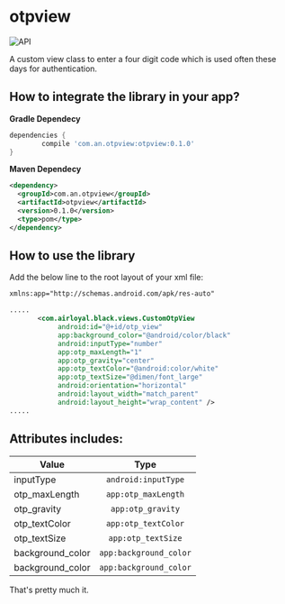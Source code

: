 # otpview
<img src="https://camo.githubusercontent.com/7a097bb07d47506d643804b222bb8ad2be336498/68747470733a2f2f696d672e736869656c64732e696f2f62616467652f4150492d392532422d6f72616e67652e7376673f7374796c653d666c6174" alt="API" data-canonical-src="https://img.shields.io/badge/API-9%2B-orange.svg?style=flat" style="max-width:100%;">

A custom view class to enter a four digit code which is used often these days for authentication. 

<h2>How to integrate the library in your app?</h2>
<b>Gradle Dependecy</b></br>

```gradle
dependencies {
        compile 'com.an.otpview:otpview:0.1.0'
}
```

<b>Maven Dependecy</b></br>
```xml
<dependency>
  <groupId>com.an.otpview</groupId>
  <artifactId>otpview</artifactId>
  <version>0.1.0</version>
  <type>pom</type>
</dependency>
```

<h2>How to use the library</h2>

Add the below line to the root layout of your xml file:

```xml
xmlns:app="http://schemas.android.com/apk/res-auto"
```

```xml
.....
       <com.airloyal.black.views.CustomOtpView
            android:id="@+id/otp_view"
            app:background_color="@android/color/black"
            android:inputType="number"
            app:otp_maxLength="1"
            app:otp_gravity="center"
            app:otp_textColor="@android:color/white"
            app:otp_textSize="@dimen/font_large"
            android:orientation="horizontal"
            android:layout_width="match_parent"
            android:layout_height="wrap_content" />
.....
```            


<h2>Attributes includes:</h2>

| Value         | Type |
| ------------- |:-------------:|
| inputType      | ```android:inputType``` |
| otp_maxLength      | ```app:otp_maxLength``` |
| otp_gravity      | ```app:otp_gravity``` |
| otp_textColor      | ```app:otp_textColor``` |
| otp_textSize      | ```app:otp_textSize``` |
| background_color      | ```app:background_color``` |
| background_color      | ```app:background_color``` |

That's pretty much it.
